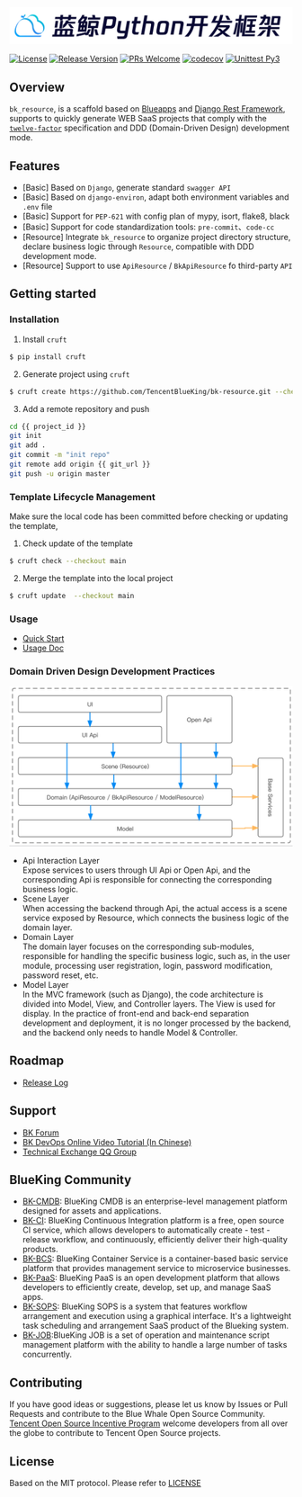 ![logo.png](assests/logo.png)

[![License](https://img.shields.io/badge/license-MIT-brightgreen.svg?style=flat)](https://github.com/TencentBlueKing/bk-resource/blob/main/LICENSE.txt)
[![Release Version](https://img.shields.io/badge/release-0.4.12b0-brightgreen.svg)](https://github.com/TencentBlueKing/bk-resource/releases)
[![PRs Welcome](https://img.shields.io/badge/PRs-welcome-brightgreen.svg)](https://github.com/TencentBlueKing/bk-resource/pulls)
[![codecov](https://codecov.io/gh/TencentBlueKing/bk-resource/branch/main/graph/badge.svg)](https://codecov.io/gh/TencentBlueKing/bk-resource)
[![Unittest Py3](https://github.com/TencentBlueKing/bk-resource/actions/workflows/unittest.yml/badge.svg)](https://github.com/TencentBlueKing/bk-resource/actions/workflows/unittest.yml)

## Overview

`bk_resource`, is a scaffold based on [Blueapps](https://github.com/TencentBlueKing/blueapps) and [Django Rest Framework](https://github.com/encode/django-rest-framework), supports to quickly generate WEB SaaS projects that comply with the [`twelve-factor`](https://12factor.net/) specification and DDD (Domain-Driven Design) development mode.

## Features

- [Basic] Based on `Django`, generate standard `swagger API`
- [Basic] Based on `django-environ`, adapt both environment variables and `.env` file
- [Basic] Support for `PEP-621` with config plan of mypy, isort, flake8, black
- [Basic] Support for code standardization tools: `pre-commit`、`code-cc`
- [Resource] Integrate `bk_resource` to organize project directory structure, declare business logic through `Resource`, compatible with DDD development mode.
- [Resource] Support to use `ApiResource` / `BkApiResource` fo third-party `API`

## Getting started

### Installation

1. Install `cruft`

```bash
$ pip install cruft
```

2. Generate project using `cruft`

```bash
$ cruft create https://github.com/TencentBlueKing/bk-resource.git --checkout main --directory template
```

3. Add a remote repository and push

```bash
cd {{ project_id }}
git init
git add .
git commit -m "init repo"
git remote add origin {{ git_url }}
git push -u origin master
```

### Template Lifecycle Management

Make sure the local code has been committed before checking or updating the template,

1. Check update of the template

```bash
$ cruft check --checkout main
```

2. Merge the template into the local project

```bash
$ cruft update  --checkout main
```

### Usage

- [Quick Start](template/readme.md)
- [Usage Doc](docs/usage.md)

### Domain Driven Design Development Practices

![ddd](assests/framework.png)

- Api Interaction Layer    
    Expose services to users through UI Api or Open Api, and the corresponding Api is responsible for connecting the corresponding business logic.
- Scene Layer   
    When accessing the backend through Api, the actual access is a scene service exposed by Resource, which connects the business logic of the domain layer.
- Domain Layer   
    The domain layer focuses on the corresponding sub-modules, responsible for handling the specific business logic, such as, in the user module, processing user registration, login, password modification, password reset, etc.
- Model Layer   
    In the MVC framework (such as Django), the code architecture is divided into Model, View, and Controller layers. The View is used for display. In the practice of front-end and back-end separation development and deployment, it is no longer processed by the backend, and the backend only needs to handle Model & Controller.

## Roadmap

- [Release Log](release.md)

## Support

- [BK Forum](https://bk.tencent.com/s-mart/community)
- [BK DevOps Online Video Tutorial (In Chinese)](https://bk.tencent.com/s-mart/video/)
- [Technical Exchange QQ Group](https://jq.qq.com/?_wv=1027&k=5zk8F7G)

## BlueKing Community

- [BK-CMDB](https://github.com/Tencent/bk-cmdb): BlueKing CMDB is an enterprise-level management platform designed for assets and applications.
- [BK-CI](https://github.com/Tencent/bk-ci): BlueKing Continuous Integration platform is a free, open source CI service, which allows developers to automatically create - test - release workflow, and continuously, efficiently deliver their high-quality products.
- [BK-BCS](https://github.com/Tencent/bk-bcs): BlueKing Container Service is a container-based basic service platform that provides management service to microservice businesses.
- [BK-PaaS](https://github.com/Tencent/bk-paas): BlueKing PaaS is an open development platform that allows developers to efficiently create, develop, set up, and manage SaaS apps.
- [BK-SOPS](https://github.com/Tencent/bk-sops): BlueKing SOPS is a system that features workflow arrangement and execution using a graphical interface. It's a lightweight task scheduling and arrangement SaaS product of the Blueking system.
- [BK-JOB](https://github.com/Tencent/bk-job):BlueKing JOB is a set of operation and maintenance script management platform with the ability to handle a large number of tasks concurrently.


## Contributing

If you have good ideas or suggestions, please let us know by Issues or Pull Requests and contribute to the Blue Whale Open Source Community.      
[Tencent Open Source Incentive Program](https://opensource.tencent.com/contribution) welcome developers from all over the globe to contribute to Tencent Open Source projects.

## License

Based on the MIT protocol. Please refer to [LICENSE](LICENSE.txt)
